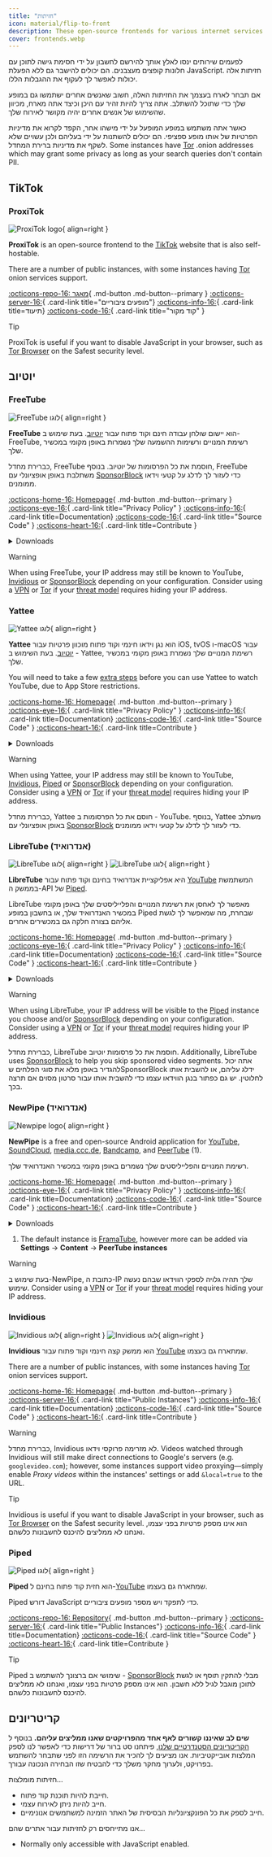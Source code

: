 ```yaml
---
title: "חזיתות"
icon: material/flip-to-front
description: These open-source frontends for various internet services allow you to access content without JavaScript or other annoyances.
cover: frontends.webp
---
```


לפעמים שירותים ינסו לאלץ אותך להירשם לחשבון על ידי חסימת גישה לתוכן עם חלונות קופצים מעצבנים. הם יכולים להישבר גם ללא הפעלת JavaScript. חזיתות אלה יכולות לאפשר לך לעקוף את ההגבלות הללו.

אם תבחר לארח בעצמך את החזיתות האלה, חשוב שאנשים אחרים ישתמשו גם במופע שלך כדי שתוכל להשתלב. אתה צריך להיות זהיר עם היכן וכיצד אתה מארח, מכיוון שהשימוש של אנשים אחרים יהיה מקושר לאירוח שלך.

כאשר אתה משתמש במופע המופעל על ידי מישהו אחר, הקפד לקרוא את מדיניות הפרטיות של אותו מופע ספציפי. הם יכולים להשתנות על ידי בעליהם ולכן עשויים שלא לשקף את מדיניות ברירת המחדל. Some instances have [Tor](tor.md) .onion addresses which may grant some privacy as long as your search queries don't contain PII.

## TikTok

### ProxiTok

<div class="admonition recommendation" markdown>

![ProxiTok logo](assets/img/frontends/proxitok.svg){ align=right }

**ProxiTok** is an open-source frontend to the [TikTok](https://tiktok.com) website that is also self-hostable.

There are a number of public instances, with some instances having [Tor](tor.md) onion services support.

[:octicons-repo-16: מאגר](https://github.com/pablouser1/ProxiTok){ .md-button .md-button--primary }
[:octicons-server-16:](https://github.com/pablouser1/ProxiTok/wiki/Public-instances){ .card-link title="מופעים ציבוריים"}
[:octicons-info-16:](https://github.com/pablouser1/ProxiTok/wiki){ .card-link title=תיעוד}
[:octicons-code-16:](https://github.com/pablouser1/ProxiTok){ .card-link title="קוד מקור" }

</details>

</div>

<div class="admonition tip" markdown>
<p class="admonition-title">Tip</p>

ProxiTok is useful if you want to disable JavaScript in your browser, such as [Tor Browser](tor.md#tor-browser) on the Safest security level.

</div>

## יוטיוב

### FreeTube

<div class="admonition recommendation" markdown>

![FreeTube לוגו](assets/img/frontends/freetube.svg){ align=right }

**FreeTube** הוא יישום שולחן עבודה חינם וקוד פתוח עבור [יוטיוב](https://youtube.com). בעת שימוש ב- FreeTube, רשימת המנויים ורשימות ההשמעה שלך נשמרות באופן מקומי במכשיר שלך.

כברירת מחדל, FreeTube חוסמת את כל הפרסומות של יוטיוב. בנוסף, FreeTube משתלבת באופן אופציונלי עם [SponsorBlock](https://sponsor.ajay.app) כדי לעזור לך לדלג על קטעי וידאו ממומנים.

[:octicons-home-16: Homepage](https://freetubeapp.io){ .md-button .md-button--primary }
[:octicons-eye-16:](https://freetubeapp.io/privacy.php){ .card-link title="Privacy Policy" }
[:octicons-info-16:](https://docs.freetubeapp.io){ .card-link title=Documentation}
[:octicons-code-16:](https://github.com/FreeTubeApp/FreeTube){ .card-link title="Source Code" }
[:octicons-heart-16:](https://liberapay.com/FreeTube){ .card-link title=Contribute }

<details class="downloads" markdown>
<summary>Downloads</summary>

- [:simple-windows11: Windows](https://freetubeapp.io/#download)
- [:simple-apple: macOS](https://freetubeapp.io/#download)
- [:simple-linux: Linux](https://freetubeapp.io/#download)
- [:simple-flathub: Flathub](https://flathub.org/apps/details/io.freetubeapp.FreeTube)

</details>

</div>

<div class="admonition warning" markdown>
<p class="admonition-title">Warning</p>

When using FreeTube, your IP address may still be known to YouTube, [Invidious](https://instances.invidious.io) or [SponsorBlock](https://sponsor.ajay.app) depending on your configuration. Consider using a [VPN](vpn.md) or [Tor](tor.md) if your [threat model](basics/threat-modeling.md) requires hiding your IP address.

</div>

### Yattee

<div class="admonition recommendation" markdown>

![Yattee לוגו](assets/img/frontends/yattee.svg){ align=right }

**Yattee** הוא נגן וידאו חינמי וקוד פתוח מוכוון פרטיות עבור iOS, tvOS ו-macOS עבור [יוטיוב](https://youtube.com). בעת השימוש ב - Yattee, רשימת המנויים שלך נשמרת באופן מקומי במכשיר שלך.

You will need to take a few [extra steps](https://gonzoknows.com/posts/Yattee) before you can use Yattee to watch YouTube, due to App Store restrictions.

[:octicons-home-16: Homepage](https://github.com/yattee/yattee){ .md-button .md-button--primary }
[:octicons-eye-16:](https://r.yattee.stream/docs/privacy.html){ .card-link title="Privacy Policy" }
[:octicons-info-16:](https://github.com/yattee/yattee/wiki){ .card-link title=Documentation}
[:octicons-code-16:](https://github.com/yattee/yattee){ .card-link title="Source Code" }
[:octicons-heart-16:](https://github.com/yattee/yattee/wiki/Donations){ .card-link title=Contribute }

<details class="downloads" markdown>
<summary>Downloads</summary>

- [:simple-apple: App Store](https://apps.apple.com/app/id1595136629)
- [:simple-github: GitHub](https://github.com/yattee/yattee/releases)

</details>

</div>

<div class="admonition warning" markdown>
<p class="admonition-title">Warning</p>

When using Yattee, your IP address may still be known to YouTube, [Invidious](https://instances.invidious.io), [Piped](https://github.com/TeamPiped/Piped/wiki/Instances) or [SponsorBlock](https://sponsor.ajay.app) depending on your configuration. Consider using a [VPN](vpn.md) or [Tor](tor.md) if your [threat model](basics/threat-modeling.md) requires hiding your IP address.

</div>

כברירת מחדל, Yattee חוסם את כל הפרסומות ב - YouTube. בנוסף, Yattee משתלב באופן אופציונלי עם [SponsorBlock](https://sponsor.ajay.app) כדי לעזור לך לדלג על קטעי וידאו ממומנים.

### LibreTube (אנדרואיד)

<div class="admonition recommendation" markdown>

![LibreTube לוגו](assets/img/frontends/libretube.svg#only-light){ align=right }
![LibreTube לוגו](assets/img/frontends/libretube-dark.svg#only-dark){ align=right }

**LibreTube** היא אפליקציית אנדרואיד בחינם וקוד פתוח עבור [YouTube](https://youtube.com) המשתמשת בממשק ה-API של [Piped](#piped).

LibreTube מאפשר לך לאחסן את רשימת המנויים והפלייליסטים שלך באופן מקומי במכשיר האנדרואיד שלך, או בחשבון במופע Piped שבחרת, מה שמאפשר לך לגשת אליהם בצורה חלקה גם במכשירים אחרים.

[:octicons-home-16: Homepage](https://libretube.dev){ .md-button .md-button--primary }
[:octicons-eye-16:](https://github.com/libre-tube/LibreTube/blob/master/PRIVACY_POLICY.md){ .card-link title="Privacy Policy" }
[:octicons-info-16:](https://github.com/libre-tube/LibreTube#readme){ .card-link title=Documentation}
[:octicons-code-16:](https://github.com/libre-tube/LibreTube){ .card-link title="Source Code" }
[:octicons-heart-16:](https://github.com/libre-tube/LibreTube#donate){ .card-link title=Contribute }

<details class="downloads" markdown>
<summary>Downloads</summary>

- [:simple-github: GitHub](https://github.com/libre-tube/LibreTube/releases)

</details>

</div>

<div class="admonition warning" markdown>
<p class="admonition-title">Warning</p>

When using LibreTube, your IP address will be visible to the [Piped](https://github.com/TeamPiped/Piped/wiki/Instances) instance you choose and/or [SponsorBlock](https://sponsor.ajay.app) depending on your configuration. Consider using a [VPN](vpn.md) or [Tor](tor.md) if your [threat model](basics/threat-modeling.md) requires hiding your IP address.

</div>

כברירת מחדל, LibreTube חוסמת את כל פרסומות יוטיוב. Additionally, LibreTube uses [SponsorBlock](https://sponsor.ajay.app) to help you skip sponsored video segments. אתה יכול להגדיר באופן מלא את סוגי הפלחים שSponsorBlock ידלג עליהם, או להשבית אותו לחלוטין. יש גם כפתור בנגן הווידאו עצמו כדי להשבית אותו עבור סרטון מסוים אם תרצה בכך.

### NewPipe (אנדרואיד)

<div class="admonition recommendation annotate" markdown>

![Newpipe logo](assets/img/frontends/newpipe.svg){ align=right }

**NewPipe** is a free and open-source Android application for [YouTube](https://youtube.com), [SoundCloud](https://soundcloud.com), [media.ccc.de](https://media.ccc.de), [Bandcamp](https://bandcamp.com), and [PeerTube](https://joinpeertube.org) (1).

רשימת המנויים והפלייליסטים שלך נשמרים באופן מקומי במכשיר האנדרואיד שלך.

[:octicons-home-16: Homepage](https://newpipe.net){ .md-button .md-button--primary }
[:octicons-eye-16:](https://newpipe.net/legal/privacy){ .card-link title="Privacy Policy" }
[:octicons-info-16:](https://teamnewpipe.github.io/documentation){ .card-link title=Documentation}
[:octicons-code-16:](https://github.com/TeamNewPipe/NewPipe){ .card-link title="Source Code" }
[:octicons-heart-16:](https://newpipe.net/donate){ .card-link title=Contribute }

<details class="downloads" markdown>
<summary>Downloads</summary>

- [:simple-github: GitHub](https://github.com/TeamNewPipe/NewPipe/releases)

</details>

</div>

1. The default instance is [FramaTube](https://framatube.org), however more can be added via **Settings** → **Content** → **PeerTube instances**

<div class="admonition warning" markdown>
<p class="admonition-title">Warning</p>

בעת שימוש ב-NewPipe, כתובת ה-IP שלך תהיה גלויה לספקי הווידאו שבהם נעשה שימוש. Consider using a [VPN](vpn.md) or [Tor](tor.md) if your [threat model](basics/threat-modeling.md) requires hiding your IP address.

</div>

### Invidious

<div class="admonition recommendation" markdown>

![Invidious לוגו](assets/img/frontends/invidious.svg#only-light){ align=right }
![Invidious לוגו](assets/img/frontends/invidious-dark.svg#only-dark){ align=right }

**Invidious** הוא ממשק קצה חינמי וקוד פתוח עבור [YouTube](https://youtube.com) שמתארח גם בעצמו.

There are a number of public instances, with some instances having [Tor](tor.md) onion services support.

[:octicons-home-16: Homepage](https://invidious.io){ .md-button .md-button--primary }
[:octicons-server-16:](https://instances.invidious.io){ .card-link title="Public Instances"}
[:octicons-info-16:](https://docs.invidious.io){ .card-link title=Documentation}
[:octicons-code-16:](https://github.com/iv-org/invidious){ .card-link title="Source Code" }
[:octicons-heart-16:](https://invidious.io/donate){ .card-link title=Contribute }

</details>

</div>

<div class="admonition warning" markdown>
<p class="admonition-title">Warning</p>

כברירת מחדל, Invidious לא מזרימה פרוקסי וידאו. Videos watched through Invidious will still make direct connections to Google's servers (e.g. `googlevideo.com`); however, some instances support video proxying—simply enable *Proxy videos* within the instances' settings or add `&local=true` to the URL.

</div>

<div class="admonition tip" markdown>
<p class="admonition-title">Tip</p>

Invidious is useful if you want to disable JavaScript in your browser, such as [Tor Browser](tor.md#tor-browser) on the Safest security level. הוא אינו מספק פרטיות בפני עצמו, ואנחנו לא ממליצים להיכנס לחשבונות כלשהם.

</div>

### Piped

<div class="admonition recommendation" markdown>

![Piped לוגו](assets/img/frontends/piped.svg){ align=right }

**Piped** הוא חזית קוד פתוח בחינם ל-[YouTube](https://youtube.com) שמתארח גם בעצמו.

Piped דורש JavaScript כדי לתפקד ויש מספר מופעים ציבוריים.

[:octicons-repo-16: Repository](https://github.com/TeamPiped/Piped){ .md-button .md-button--primary }
[:octicons-server-16:](https://github.com/TeamPiped/Piped/wiki/Instances){ .card-link title="Public Instances"}
[:octicons-info-16:](https://docs.piped.video/docs){ .card-link title=Documentation}
[:octicons-code-16:](https://github.com/TeamPiped/Piped){ .card-link title="Source Code" }
[:octicons-heart-16:](https://github.com/TeamPiped/Piped#donations){ .card-link title=Contribute }

</details>

</div>

<div class="admonition tip" markdown>
<p class="admonition-title">Tip</p>

Piped שימושי אם ברצונך להשתמש ב - [SponsorBlock](https://sponsor.ajay.app) מבלי להתקין תוסף או לגשת לתוכן מוגבל לגיל ללא חשבון. הוא אינו מספק פרטיות בפני עצמו, ואנחנו לא ממליצים להיכנס לחשבונות כלשהם.

</div>

## קריטריונים

**שים לב שאיננו קשורים לאף אחד מהפרויקטים שאנו ממליצים עליהם.** בנוסף ל [הקריטריונים הסטנדרטיים שלנו](about/criteria.md), פיתחנו סט ברור של דרישות כדי לאפשר לנו לספק המלצות אובייקטיביות. אנו מציעים לך להכיר את הרשימה הזו לפני שתבחר להשתמש בפרויקט, ולערוך מחקר משלך כדי להבטיח שזו הבחירה הנכונה עבורך.

חזיתות מומלצות...

- חייבת להיות תוכנת קוד פתוח.
- חייב להיות ניתן לאירוח עצמי.
- חייב לספק את כל הפונקציונליות הבסיסית של האתר הזמינה למשתמשים אנונימיים.

אנו מתייחסים רק לחזיתות עבור אתרים שהם...

- Normally only accessible with JavaScript enabled.
